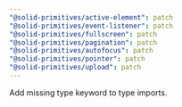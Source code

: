 ```yaml
---
"@solid-primitives/active-element": patch
"@solid-primitives/event-listener": patch
"@solid-primitives/fullscreen": patch
"@solid-primitives/pagination": patch
"@solid-primitives/autofocus": patch
"@solid-primitives/pointer": patch
"@solid-primitives/upload": patch
---
```


Add missing type keyword to type imports.
